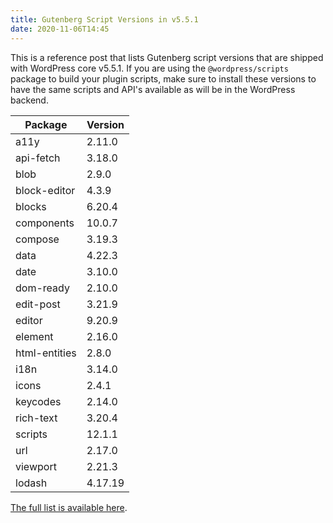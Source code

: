 ```yaml
---
title: Gutenberg Script Versions in v5.5.1
date: 2020-11-06T14:45
---
```


This is a reference post that lists Gutenberg script versions that are shipped with WordPress core v5.5.1. If you are using the `@wordpress/scripts` package to build your plugin scripts, make sure to install these versions to have the same scripts and API's available as will be in the WordPress backend.

| Package       | Version |
| ------------- | ------- |
| a11y          | 2.11.0  |
| api-fetch     | 3.18.0  |
| blob          | 2.9.0   |
| block-editor  | 4.3.9   |
| blocks        | 6.20.4  |
| components    | 10.0.7  |
| compose       | 3.19.3  |
| data          | 4.22.3  |
| date          | 3.10.0  |
| dom-ready     | 2.10.0  |
| edit-post     | 3.21.9  |
| editor        | 9.20.9  |
| element       | 2.16.0  |
| html-entities | 2.8.0   |
| i18n          | 3.14.0  |
| icons         | 2.4.1   |
| keycodes      | 2.14.0  |
| rich-text     | 3.20.4  |
| scripts       | 12.1.1  |
| url           | 2.17.0  |
| viewport      | 2.21.3  |
| lodash        | 4.17.19 |

[The full list is available here](https://core.trac.wordpress.org/browser/tags/5.5.3/package.json).
